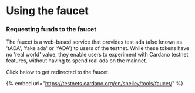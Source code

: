 # Using the faucet

### Requesting funds to the faucet

The faucet is a web-based service that provides test ada \(also known as 'tADA', 'fake ada' or 'fADA'\) to users of the testnet. While these tokens have no 'real world' value, they enable users to experiment with Cardano testnet features, without having to spend real ada on the mainnet.  


Click below to get redirected to the faucet. 

{% embed url="https://testnets.cardano.org/en/shelley/tools/faucet/" %}



